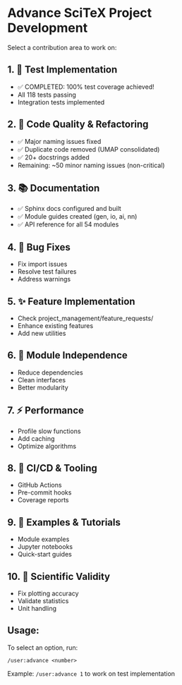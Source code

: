 <!-- ---
!-- Timestamp: 2025-05-30 00:45:00
!-- Author: Claude
!-- File: .claude/commands/advance.md
!-- --- -->

# Advance SciTeX Project Development

Select a contribution area to work on:

## 1. 🧪 Test Implementation
   - ✅ COMPLETED: 100% test coverage achieved!
   - All 118 tests passing
   - Integration tests implemented

## 2. 🔧 Code Quality & Refactoring
   - ✅ Major naming issues fixed
   - ✅ Duplicate code removed (UMAP consolidated)
   - ✅ 20+ docstrings added
   - Remaining: ~50 minor naming issues (non-critical)

## 3. 📚 Documentation
   - ✅ Sphinx docs configured and built
   - ✅ Module guides created (gen, io, ai, nn)
   - ✅ API reference for all 54 modules

## 4. 🐛 Bug Fixes
   - Fix import issues
   - Resolve test failures
   - Address warnings

## 5. ✨ Feature Implementation
   - Check project_management/feature_requests/
   - Enhance existing features
   - Add new utilities

## 6. 🔌 Module Independence
   - Reduce dependencies
   - Clean interfaces
   - Better modularity

## 7. ⚡ Performance
   - Profile slow functions
   - Add caching
   - Optimize algorithms

## 8. 🔄 CI/CD & Tooling
   - GitHub Actions
   - Pre-commit hooks
   - Coverage reports

## 9. 📖 Examples & Tutorials
   - Module examples
   - Jupyter notebooks
   - Quick-start guides

## 10. 🔬 Scientific Validity
   - Fix plotting accuracy
   - Validate statistics
   - Unit handling

## Usage:
To select an option, run:
```
/user:advance <number>
```

Example: `/user:advance 1` to work on test implementation

<!-- EOF -->